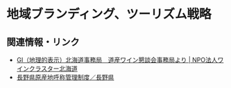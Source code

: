 # 地域ブランディング、ツーリズム戦略
## 関連情報・リンク
- [GI（地理的表示）北海道事務局　道産ワイン懇談会事務局より | NPO法人ワインクラスター北海道](https://winecluster.org/archives/category/information/)
- [長野県原産地呼称管理制度／長野県](https://www.pref.nagano.lg.jp/jizake/sangyo/brand/nac/sedo.html?fbclid=IwAR154yQMqrQXHToBAX3Wy2kkOlYS5o7ltceoTCUnZZ--ZGnGQL_ThTw14Cc#new)
